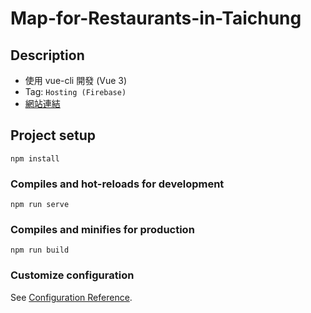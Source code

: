# Map-for-Restaurants-in-Taichung

## Description
* 使用 vue-cli 開發 (Vue 3)
* Tag: ```Hosting (Firebase)```
* [網站連結](https://taichung-food-map.web.app/)

## Project setup

```
npm install
```

### Compiles and hot-reloads for development

```
npm run serve
```

### Compiles and minifies for production

```
npm run build
```

### Customize configuration

See [Configuration Reference](https://cli.vuejs.org/config/).
